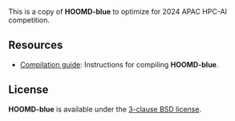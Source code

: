 
This is a copy of **HOOMD-blue** to optimize for 2024 APAC HPC-AI competition.

## Resources

- [Compilation guide](BUILDING.md):
  Instructions for compiling **HOOMD-blue**.


## License

**HOOMD-blue** is available under the [3-clause BSD license](LICENSE).
